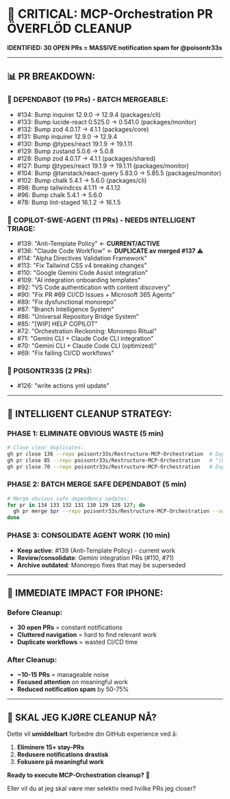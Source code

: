 # 🚨 CRITICAL: MCP-Orchestration PR ÖVERFLÖD CLEANUP

**IDENTIFIED: 30 OPEN PRs = MASSIVE notification spam for @poisontr33s**

---

## 📊 **PR BREAKDOWN:**

### **🤖 DEPENDABOT (19 PRs) - BATCH MERGEABLE:**
- #134: Bump inquirer 12.9.0 → 12.9.4 (packages/cli)
- #133: Bump lucide-react 0.525.0 → 0.541.0 (packages/monitor)
- #132: Bump zod 4.0.17 → 4.1.1 (packages/core)
- #131: Bump inquirer 12.9.0 → 12.9.4
- #130: Bump @types/react 19.1.9 → 19.1.11
- #129: Bump zustand 5.0.6 → 5.0.8
- #128: Bump zod 4.0.17 → 4.1.1 (packages/shared)
- #127: Bump @types/react 19.1.9 → 19.1.11 (packages/monitor)
- #104: Bump @tanstack/react-query 5.83.0 → 5.85.5 (packages/monitor)
- #102: Bump chalk 5.4.1 → 5.6.0 (packages/cli)
- #98: Bump tailwindcss 4.1.11 → 4.1.12
- #96: Bump chalk 5.4.1 → 5.6.0
- #78: Bump lint-staged 16.1.2 → 16.1.5

### **🤖 COPILOT-SWE-AGENT (11 PRs) - NEEDS INTELLIGENT TRIAGE:**
- #139: "Anti-Template Policy" ← **CURRENT/ACTIVE**
- #136: "Claude Code Workflow" ← **DUPLICATE av merged #137** ⚠️
- #114: "Alpha Directives Validation Framework"
- #113: "Fix Tailwind CSS v4 breaking changes"
- #110: "Google Gemini Code Assist integration"
- #109: "AI integration onboarding templates"
- #92: "VS Code authentication with content discovery"
- #90: "Fix PR #69 CI/CD Issues + Microsoft 365 Agents"
- #89: "Fix dysfunctional monorepo"
- #87: "Branch Intelligence System"
- #86: "Universal Repository Bridge System"
- #85: "[WIP] HELP COPILOT"
- #72: "Orchestration Reckoning: Monorepo Ritual"
- #71: "Gemini CLI + Claude Code CLI integration"
- #70: "Gemini CLI + Claude Code CLI (optimized)"
- #69: "Fix failing CI/CD workflows"

### **👤 POISONTR33S (2 PRs):**
- #126: "write actions yml update"

---

## 🎯 **INTELLIGENT CLEANUP STRATEGY:**

### **PHASE 1: ELIMINATE OBVIOUS WASTE (5 min)**
```bash
# Close clear duplicates:
gh pr close 136 --repo poisontr33s/Restructure-MCP-Orchestration  # Duplicate av #137
gh pr close 85 --repo poisontr33s/Restructure-MCP-Orchestration   # "[WIP] HELP COPILOT" = noise
gh pr close 70 --repo poisontr33s/Restructure-MCP-Orchestration   # Duplicate av #71
```

### **PHASE 2: BATCH MERGE SAFE DEPENDABOT (5 min)**
```bash
# Merge obvious safe dependency updates:
for pr in 134 133 132 131 130 129 128 127; do
  gh pr merge $pr --repo poisontr33s/Restructure-MCP-Orchestration --squash
done
```

### **PHASE 3: CONSOLIDATE AGENT WORK (10 min)**
- **Keep active**: #139 (Anti-Template Policy) - current work
- **Review/consolidate**: Gemini integration PRs (#110, #71)
- **Archive outdated**: Monorepo fixes that may be superseded

---

## 📱 **IMMEDIATE IMPACT FOR IPHONE:**

### **Before Cleanup:**
- **30 open PRs** = constant notifications
- **Cluttered navigation** = hard to find relevant work
- **Duplicate workflows** = wasted CI/CD time

### **After Cleanup:**
- **~10-15 PRs** = manageable noise
- **Focused attention** on meaningful work
- **Reduced notification spam** by 50-75%

---

## 🚀 **SKAL JEG KJØRE CLEANUP NÅ?**

Dette vil **umiddelbart** forbedre din GitHub experience ved å:
1. **Eliminere 15+ støy-PRs**
2. **Redusere notifications drastisk**
3. **Fokusere på meaningful work**

**Ready to execute MCP-Orchestration cleanup?** 🧹

Eller vil du at jeg skal være mer selektiv med hvilke PRs jeg closer?
